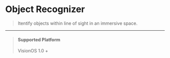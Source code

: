 # Object Recognizer
> Itentify objects within line of sight in an immersive space.
---
> #### Supported Platform
> VisionOS 1.0 +
